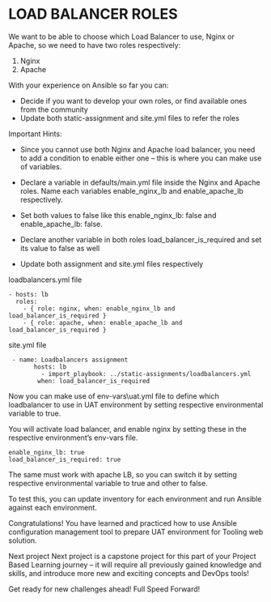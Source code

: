 # LOAD BALANCER ROLES

We want to be able to choose which Load Balancer to use, Nginx or Apache, so we need to have two roles respectively:

1. Nginx
2. Apache


With your experience on Ansible so far you can:

- Decide if you want to develop your own roles, or find available ones from the community
- Update both static-assignment and site.yml files to refer the roles


Important Hints:

- Since you cannot use both Nginx and Apache load balancer, you need to add a condition to enable either one – this is where you 
can make use of variables.

- Declare a variable in defaults/main.yml file inside the Nginx and Apache roles. Name each variables enable_nginx_lb and 
enable_apache_lb respectively.

- Set both values to false like this enable_nginx_lb: false and enable_apache_lb: false.

- Declare another variable in both roles load_balancer_is_required and set its value to false as well

- Update both assignment and site.yml files respectively

loadbalancers.yml file

```
- hosts: lb
  roles:
    - { role: nginx, when: enable_nginx_lb and load_balancer_is_required }
    - { role: apache, when: enable_apache_lb and load_balancer_is_required }
```

site.yml file


```
 - name: Loadbalancers assignment
       hosts: lb
         - import_playbook: ../static-assignments/loadbalancers.yml
        when: load_balancer_is_required 
```

Now you can make use of env-vars\uat.yml file to define which loadbalancer to use in UAT environment by setting respective 
environmental variable to true.

You will activate load balancer, and enable nginx by setting these in the respective environment’s env-vars file.


```
enable_nginx_lb: true
load_balancer_is_required: true
```


The same must work with apache LB, so you can switch it by setting respective environmental variable to true and other to false.

To test this, you can update inventory for each environment and run Ansible against each environment.

Congratulations!
You have learned and practiced how to use Ansible configuration management tool to prepare UAT environment for Tooling web solution.


Next project
Next project is a capstone project for this part of your Project Based Learning journey – it will require all previously gained knowledge and skills, and introduce more new and exciting concepts and DevOps tools!

Get ready for new challenges ahead! Full Speed Forward!
